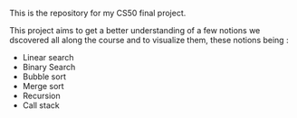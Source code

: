 This is the repository for my CS50 final project.

This project aims to get a better understanding of a few notions we dscovered all along the course and to visualize them, these notions being :

- Linear search
- Binary Search
- Bubble sort
- Merge sort
- Recursion
- Call stack